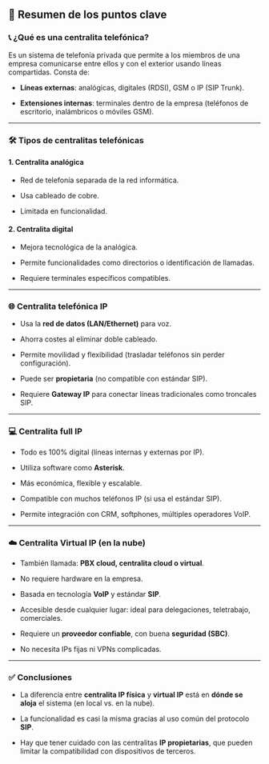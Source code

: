 ## 🧠 **Resumen de los puntos clave**

### 📞 ¿Qué es una centralita telefónica?

Es un sistema de telefonía privada que permite a los miembros de una empresa comunicarse entre ellos y con el exterior usando líneas compartidas. Consta de:

- **Líneas externas**: analógicas, digitales (RDSI), GSM o IP (SIP Trunk).
    
- **Extensiones internas**: terminales dentro de la empresa (teléfonos de escritorio, inalámbricos o móviles GSM).
    

---

### 🛠️ **Tipos de centralitas telefónicas**

#### 1. **Centralita analógica**

- Red de telefonía separada de la red informática.
    
- Usa cableado de cobre.
    
- Limitada en funcionalidad.
    

#### 2. **Centralita digital**

- Mejora tecnológica de la analógica.
    
- Permite funcionalidades como directorios o identificación de llamadas.
    
- Requiere terminales específicos compatibles.
    

---

### 🌐 **Centralita telefónica IP**

- Usa la **red de datos (LAN/Ethernet)** para voz.
    
- Ahorra costes al eliminar doble cableado.
    
- Permite movilidad y flexibilidad (trasladar teléfonos sin perder configuración).
    
- Puede ser **propietaria** (no compatible con estándar SIP).
    
- Requiere **Gateway IP** para conectar líneas tradicionales como troncales SIP.
    

---

### 💻 **Centralita full IP**

- Todo es 100% digital (líneas internas y externas por IP).
    
- Utiliza software como **Asterisk**.
    
- Más económica, flexible y escalable.
    
- Compatible con muchos teléfonos IP (si usa el estándar SIP).
    
- Permite integración con CRM, softphones, múltiples operadores VoIP.
    

---

### ☁️ **Centralita Virtual IP (en la nube)**

- También llamada: **PBX cloud, centralita cloud o virtual**.
    
- No requiere hardware en la empresa.
    
- Basada en tecnología **VoIP** y estándar **SIP**.
    
- Accesible desde cualquier lugar: ideal para delegaciones, teletrabajo, comerciales.
    
- Requiere un **proveedor confiable**, con buena **seguridad (SBC)**.
    
- No necesita IPs fijas ni VPNs complicadas.
    

---

### ✅ **Conclusiones**

- La diferencia entre **centralita IP física** y **virtual IP** está en **dónde se aloja** el sistema (en local vs. en la nube).
    
- La funcionalidad es casi la misma gracias al uso común del protocolo **SIP**.
    
- Hay que tener cuidado con las centralitas **IP propietarias**, que pueden limitar la compatibilidad con dispositivos de terceros.
